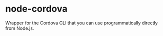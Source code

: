 # node-cordova
Wrapper for the Cordova CLI that you can use programmatically directly from Node.js.
